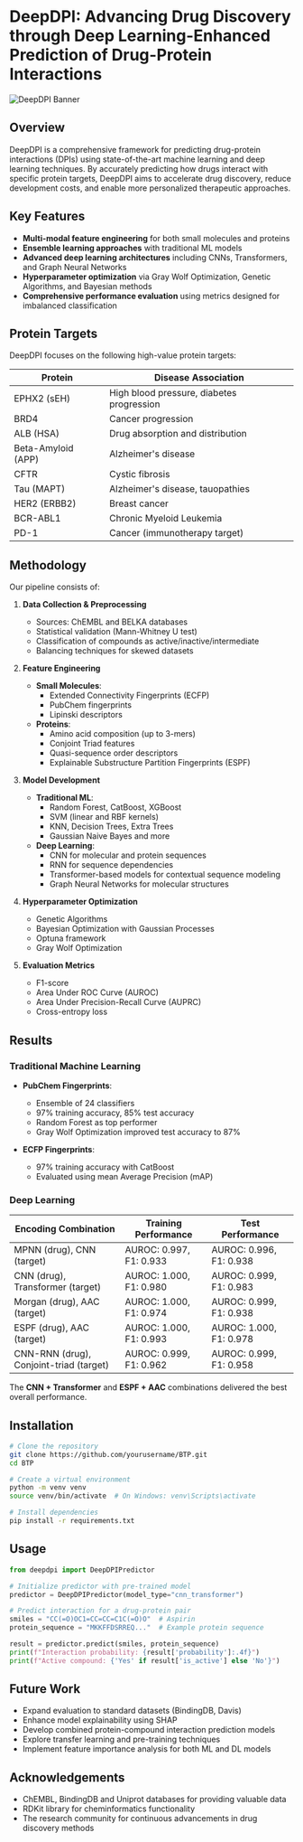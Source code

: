 # DeepDPI: Advancing Drug Discovery through Deep Learning-Enhanced Prediction of Drug-Protein Interactions

![DeepDPI Banner](https://via.placeholder.com/800x200?text=DeepDPI)

## Overview

DeepDPI is a comprehensive framework for predicting drug-protein interactions (DPIs) using state-of-the-art machine learning and deep learning techniques. By accurately predicting how drugs interact with specific protein targets, DeepDPI aims to accelerate drug discovery, reduce development costs, and enable more personalized therapeutic approaches.

## Key Features

- **Multi-modal feature engineering** for both small molecules and proteins
- **Ensemble learning approaches** with traditional ML models
- **Advanced deep learning architectures** including CNNs, Transformers, and Graph Neural Networks
- **Hyperparameter optimization** via Gray Wolf Optimization, Genetic Algorithms, and Bayesian methods
- **Comprehensive performance evaluation** using metrics designed for imbalanced classification

## Protein Targets

DeepDPI focuses on the following high-value protein targets:

| Protein | Disease Association |
|---------|---------------------|
| EPHX2 (sEH) | High blood pressure, diabetes progression |
| BRD4 | Cancer progression |
| ALB (HSA) | Drug absorption and distribution |
| Beta-Amyloid (APP) | Alzheimer's disease |
| CFTR | Cystic fibrosis |
| Tau (MAPT) | Alzheimer's disease, tauopathies |
| HER2 (ERBB2) | Breast cancer |
| BCR-ABL1 | Chronic Myeloid Leukemia |
| PD-1 | Cancer (immunotherapy target) |

## Methodology

Our pipeline consists of:

1. **Data Collection & Preprocessing**
   - Sources: ChEMBL and BELKA databases
   - Statistical validation (Mann-Whitney U test)
   - Classification of compounds as active/inactive/intermediate
   - Balancing techniques for skewed datasets

2. **Feature Engineering**
   - **Small Molecules**: 
     - Extended Connectivity Fingerprints (ECFP)
     - PubChem fingerprints
     - Lipinski descriptors
   - **Proteins**:
     - Amino acid composition (up to 3-mers)
     - Conjoint Triad features
     - Quasi-sequence order descriptors
     - Explainable Substructure Partition Fingerprints (ESPF)

3. **Model Development**
   - **Traditional ML**:
     - Random Forest, CatBoost, XGBoost
     - SVM (linear and RBF kernels)
     - KNN, Decision Trees, Extra Trees
     - Gaussian Naive Bayes and more
   - **Deep Learning**:
     - CNN for molecular and protein sequences
     - RNN for sequence dependencies
     - Transformer-based models for contextual sequence modeling
     - Graph Neural Networks for molecular structures

4. **Hyperparameter Optimization**
   - Genetic Algorithms
   - Bayesian Optimization with Gaussian Processes
   - Optuna framework
   - Gray Wolf Optimization

5. **Evaluation Metrics**
   - F1-score
   - Area Under ROC Curve (AUROC)
   - Area Under Precision-Recall Curve (AUPRC)
   - Cross-entropy loss

## Results

### Traditional Machine Learning

- **PubChem Fingerprints**: 
  - Ensemble of 24 classifiers
  - 97% training accuracy, 85% test accuracy
  - Random Forest as top performer
  - Gray Wolf Optimization improved test accuracy to 87%

- **ECFP Fingerprints**:
  - 97% training accuracy with CatBoost
  - Evaluated using mean Average Precision (mAP)

### Deep Learning

| Encoding Combination | Training Performance | Test Performance |
|----------------------|----------------------|------------------|
| MPNN (drug), CNN (target) | AUROC: 0.997, F1: 0.933 | AUROC: 0.996, F1: 0.938 |
| CNN (drug), Transformer (target) | AUROC: 1.000, F1: 0.980 | AUROC: 0.999, F1: 0.983 |
| Morgan (drug), AAC (target) | AUROC: 1.000, F1: 0.974 | AUROC: 0.999, F1: 0.938 |
| ESPF (drug), AAC (target) | AUROC: 1.000, F1: 0.993 | AUROC: 1.000, F1: 0.978 |
| CNN-RNN (drug), Conjoint-triad (target) | AUROC: 0.999, F1: 0.962 | AUROC: 0.999, F1: 0.958 |

The **CNN + Transformer** and **ESPF + AAC** combinations delivered the best overall performance.

## Installation

```bash
# Clone the repository
git clone https://github.com/yourusername/BTP.git
cd BTP

# Create a virtual environment
python -m venv venv
source venv/bin/activate  # On Windows: venv\Scripts\activate

# Install dependencies
pip install -r requirements.txt
```

## Usage

```python
from deepdpi import DeepDPIPredictor

# Initialize predictor with pre-trained model
predictor = DeepDPIPredictor(model_type="cnn_transformer")

# Predict interaction for a drug-protein pair
smiles = "CC(=O)OC1=CC=CC=C1C(=O)O"  # Aspirin
protein_sequence = "MKKFFDSRREQ..."  # Example protein sequence

result = predictor.predict(smiles, protein_sequence)
print(f"Interaction probability: {result['probability']:.4f}")
print(f"Active compound: {'Yes' if result['is_active'] else 'No'}")
```

## Future Work

- Expand evaluation to standard datasets (BindingDB, Davis)
- Enhance model explainability using SHAP
- Develop combined protein-compound interaction prediction models
- Explore transfer learning and pre-training techniques
- Implement feature importance analysis for both ML and DL models


## Acknowledgements

- ChEMBL, BindingDB and Uniprot databases for providing valuable data
- RDKit library for cheminformatics functionality
- The research community for continuous advancements in drug discovery methods

